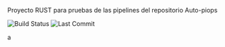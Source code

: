 Proyecto RUST para pruebas de las pipelines del repositorio Auto-piops



![Build Status](https://img.shields.io/badge/build-passing-brightgreen)
![Last Commit](https://img.shields.io/github/last-commit/Zoimback/rust)

a
